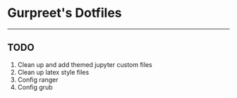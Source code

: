 # Gurpreet's Dotfiles

---

## TODO

1. Clean up and add themed jupyter custom files
2. Clean up latex style files
3. Config ranger
4. Config grub
